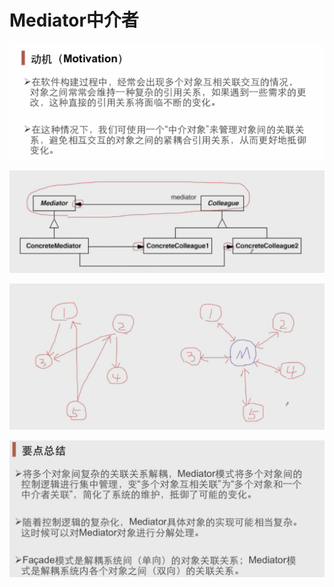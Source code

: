 # Mediator中介者

![](image/image.png)

![](image/image_1.png)

![](image/image_2.png)

![](image/image_3.png)


